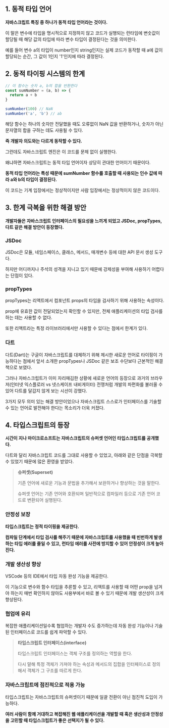 ## 1. 동적 타입 언어

**자바스크립트 특징 중 하나가 동적 타입 언어라는 것이다.**

이 말은 변수에 타입을 명시적으로 지정하지 않고 코드가 실행되는 런타임에 변숫값이 할당될 때 해당 값의 타입에 따라 변수 타입이 결정된다는 것을 의미한다.

예를 들어 변수 a의 타입이 number인지 string인지는 실제 코드가 동작할 때 a에 값이 할당되는 순간, 그 값이 1인지 '1'인지에 따라 결정된다.

## 2. 동적 타이핑 시스템의 한계

```typescript
// 이 함수는 숫자 a, b의 합을 반환한다
const sumNumber = (a, b) => {
  return a + b
}

sumNumber(100) // NaN
sumNumber('a', 'b') // ab
```

해당 함수는 하나의 숫자만 전달했을 때도 오류없이 NaN 값을 반환하거나, 숫자가 아닌 문자열의 합을 구하는 데도 사용될 수 있다.

**즉 개발자 의도와는 다르게 동작할 수 있다.**

그런데도 자바스크립트 엔진은 이 코드를 문제 없이 실행한다.

왜냐하면 자바스크립트는 동적 타입 언어이자 상당히 관대한 언어이기 때문이다.

**동적 타입 언어라는 특성 때문에 sumNumber 함수를 호출할 때 사용되는 인수 값에 따라 a와 b의 타입이 결정된다.**

이 코드는 기계 입장에서는 정상적이지만 사람 입장에서는 정상적이지 않은 코드이다.

## 3. 한계 극복을 위한 해결 방안

**개발자들은 자바스크립트 인터페이스의 필요성을 느끼게 되었고 JSDoc, propTypes, 다트 같은 해결 방안이 등장했다.**

### JSDoc

JSDoc은 모듈, 네임스페이스, 클래스, 메서드, 매개변수 등에 대한 API 문서 생성 도구다.

하지만 어디까지나 주석의 성격을 지니고 있기 때문에 강제성을 부여해 사용하기 어렵다는 단점이 있다.

### propTypes

propTypes는 리액트에서 컴포넌트 props의 타입을 검사하기 위해 사용하는 속성이다.

prop에 유효한 값이 전달되었는지 확인할 수 있지만, 전체 애플리케이션의 타입 검사를 하는 데는 사용할 수 없다.

또한 리액트라는 특정 라이브러리에서만 사용할 수 있다는 점에서 한계가 있다.

### 다트

다트(Dart)는 구글이 자바스크립트를 대체하기 위해 제시한 새로운 언어로 타이핑이 가능하다는 점에서 앞서 소개한 propTypes나 JSDoc 같은 보조 수단보다 근본적인 해결책으로 보였다.

그러나 자바스크립트가 이미 자리매김한 상황에 새로운 언어의 등장으로 과거의 브라우저(인터넷 익스플로러 vs 넷스케이프 내비게이터) 전쟁처럼 개발의 파편화를 불러올 수 있어 다트를 달갑지 않게 보는 시선이 강했다.

3가지 모두 의미 있는 해결 방안이었으나 자바스크립트 스스로가 인터페이스를 기술할 수 있는 언어로 발전해야 한다는 목소리가 더욱 커졌다.

## 4. 타입스크립트의 등장

**시간이 지나 마이크로소프트는 자바스크립트의 슈퍼셋 언어인 타입스크립트를 공개했다.**

다트와 달리 자바스크립트 코드를 그대로 사용할 수 있었고, 아래와 같은 단점을 극복할 수 있었기 때문에 많은 환영을 받았다.

> **슈퍼셋(Superset)**
>
> 기존 언어에 새로운 기능과 문법을 추가해서 보완하거나 향상하는 것을 말한다.
>
> 슈퍼셋 언어는 기존 언어와 호환되며 일반적으로 컴파일러 등으로 기존 언어 코드로 변환되어 실행된다.

### 안정성 보장

**타입스크립트는 정적 타이핑을 제공한다.**

**컴파일 단계에서 타입 검사를 해주기 때문에 자바스크립트를 사용했을 때 빈번하게 발생하는 타입 에러를 줄일 수 있고, 런타임 에러를 사전에 방지할 수 있어 안정성이 크게 높아진다.**

### 개발 생산성 향상

VSCode 등의 IDE에서 타입 자동 완성 기능을 제공한다.

이 기능으로 변수와 함수 타입을 추론할 수 있고, 리액트를 사용할 때 어떤 prop을 넘겨야 하는지 매번 확인하지 않아도 사용부에서 바로 볼 수 있기 때문에 개발 생산성이 크게 향상된다.

### 협업에 유리

복잡한 애플리케이션일수록 협업하는 개발자 수도 증가하는데 자동 완성 기능이나 기술된 인터페이스로 코드를 쉽게 파악할 수 있다.

> **타입스크립트 인터페이스(interface)**
>
> 타입스크립트 인터페이스는 객체 구조를 정의하는 역할을 한다.
>
> 다시 말해 특정 객체가 가져야 하는 속성과 메서드의 집합을 인터페이스로 정의해서 객체가 그 구조를 따르게 한다.

### 자바스크립트에 점진적으로 적용 가능

타입스크립트는 자바스크립트의 슈퍼셋이기 때문에 일괄 전환이 아닌 점진적 도입이 가능하다.

**여러 사람이 함께 거대하고 복잡해진 웹 애플리케이션을 개발할 때 혹은 생산성과 안정성을 고민할 때 타입스크립트가 좋은 선택지가 될 수 있다.**
